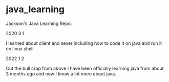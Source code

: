 # java_learning
Jackson's Java Learning Repo.

2020 3 1 

I learned about client and sever including how to code it on java and run it on linux shell

2022 1 2

Cut the bull crap from above I have been officially learning java from about 3 months ago and now I know a lot more about java.

